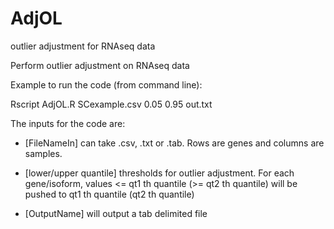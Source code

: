 # AdjOL
outlier adjustment for RNAseq data


Perform outlier adjustment on RNAseq data

Example to run the code (from command line):

Rscript AdjOL.R SCexample.csv 0.05 0.95 out.txt

The inputs for the code are:

-  [FileNameIn] can take .csv, .txt or .tab. Rows are genes and columns are samples.

-  [lower/upper quantile] thresholds for outlier adjustment. For each gene/isoform, values <= qt1 th quantile (>= qt2 th quantile) will be pushed to qt1 th quantile (qt2 th quantile) 

-  [OutputName] will output a tab delimited file
